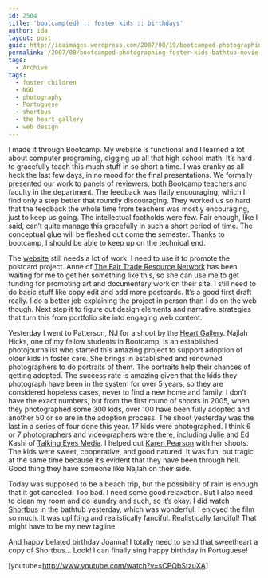 ```yaml
---
id: 2504
title: 'bootcamp(ed) :: foster kids :: birthdays'
author: ida
layout: post
guid: http://idaimages.wordpress.com/2007/08/19/bootcamped-photographing-foster-kids-bathtub-movie-session/
permalink: /2007/08/bootcamped-photographing-foster-kids-bathtub-movie-session/
tags:
  - Archive
tags:
  - foster children
  - NGO
  - photography
  - Portuguese
  - shortbus
  - the heart gallery
  - web design
---
```

I made it through Bootcamp. My website is functional and I learned a lot about computer programing, digging up all that high school math. It&#8217;s hard to gracefully teach this much stuff in so short a time. I was cranky as all heck the last few days, in no mood for the final presentations. We formally presented our work to panels of reviewers, both Bootcamp teachers and faculty in the department. The feedback was flatly encouraging, which I find only a step better that roundly discouraging. They worked us so hard that the feedback the whole time from teachers was mostly encouraging, just to keep us going. The intellectual footholds were few. Fair enough, like I said, can&#8217;t quite manage this gracefully in such a short period of time. The conceptual glue will be fleshed out come the semester. Thanks to bootcamp, I should be able to keep up on the technical end.

The [website][1] still needs a lot of work. I need to use it to promote the postcard project. Anne of <a href="http://www.ftrn.org" target="_blank">The Fair Trade Resource Network</a> has been waiting for me to get her something like this, so she can use me to get funding for promoting art and documentary work on their site. I still need to do basic stuff like copy edit and add more postcards. It&#8217;s a good first draft really. I do a better job explaining the project in person than I do on the web though. Next step it to figure out design elements and narrative strategies that turn this from portfolio site into engaging web content.

Yesterday I went to Patterson, NJ for a shoot by the [Heart Gallery][2]. Najlah Hicks, one of my fellow students in Bootcamp, is an established photojournalist who started this amazing project to support adoption of older kids in foster care. She brings in established and renowned photographers to do portraits of them. The portraits help their chances of getting adopted. The success rate is amazing given that the kids they photograph have been in the system for over 5 years, so they are considered hopeless cases, never to find a new home and family. I don&#8217;t have the exact numbers, but from the first round of shoots in 2005, when they photographed some 300 kids, over 100 have been fully adopted and another 50 or so are in the adoption process. The shoot yesterday was the last in a series of four done this year. 17 kids were photographed. I think 6 or 7 photographers and videographers were there, including Julie and Ed Kashi of <a href="http://talkingeyesmedia.org/" target="_blank">Talking Eyes Media</a>. I helped out <a href="http://www.karenpearson.com/" target="_blank">Karen Pearson</a> with her shoots. The kids were sweet, cooperative, and good natured. It was fun, but tragic at the same time because it&#8217;s evident that they have been through hell. Good thing they have someone like Najlah on their side.

Today was supposed to be a beach trip, but the possibility of rain is enough that it got canceled. Too bad. I need some good relaxation. But I also need to clean my room and do laundry and such, so it&#8217;s okay. I did watch [Shortbus][3] in the bathtub yesterday, which was wonderful. I enjoyed the film so much. It was uplifting and realistically fanciful. Realistically fanciful! That might have to be my new tagline.

And happy belated birthday Joanna! I totally need to send that sweetheart a copy of Shortbus&#8230; Look! I can finally sing happy birthday in Portuguese!

[youtube=http://www.youtube.com/watch?v=sCPQbStzuXA]

 [1]: http://a.parsons.edu/~ibenedetto/bootcamp
 [2]: http://www.heartgallerynj.com/
 [3]: http://www.shortbusthemovie.com/